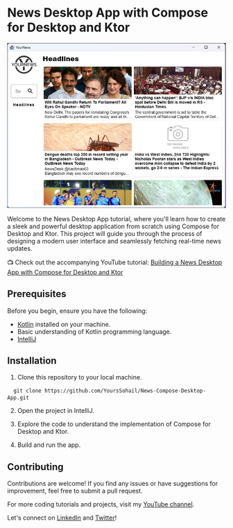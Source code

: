 # News Desktop App with Compose for Desktop and Ktor

![App Preview](preview.png)

Welcome to the News Desktop App tutorial, where you'll learn how to create a sleek and powerful desktop application from scratch using Compose for Desktop and Ktor. This project will guide you through the process of designing a modern user interface and seamlessly fetching real-time news updates.

📺 Check out the accompanying YouTube tutorial: [Building a News Desktop App with Compose for Desktop and Ktor](https://www.youtube.com/watch?v=7IOfsV6dTeg)

## Prerequisites

Before you begin, ensure you have the following:

- [Kotlin](https://kotlinlang.org/) installed on your machine.
- Basic understanding of Kotlin programming language.
- [IntelliJ](https://www.jetbrains.com/idea/download/)

## Installation

1. Clone this repository to your local machine.
```
  git clone https://github.com/YoursSohail/News-Compose-Desktop-App.git
```
2. Open the project in IntelliJ.

3. Explore the code to understand the implementation of Compose for Desktop and Ktor.

4. Build and run the app.

## Contributing

Contributions are welcome! If you find any issues or have suggestions for improvement, feel free to submit a pull request.

For more coding tutorials and projects, visit my [YouTube channel](https://www.youtube.com/yourusername).

Let's connect on [LinkedIn](https://www.linkedin.com/in/mohammed-sohail/) and [Twitter](https://twitter.com/yourssohail)!

